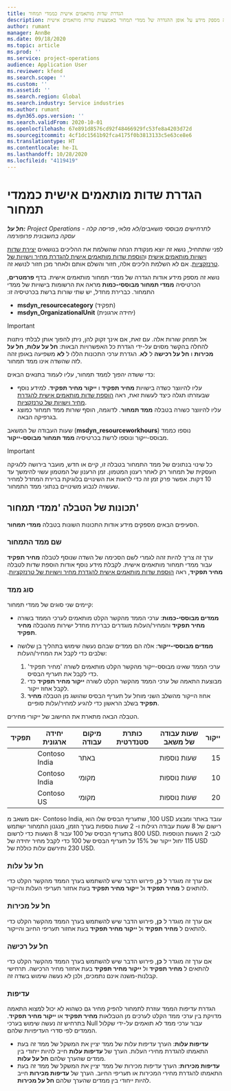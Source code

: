 ```yaml
---
title: הגדרת שדות מותאמים אישית כממדי תמחור
description: נושא זה מספק מידע על אופן ההגדרה של ממדי תמחור באמצעות שדות מותאמים אישית.
author: rumant
manager: AnnBe
ms.date: 09/18/2020
ms.topic: article
ms.prod: ''
ms.service: project-operations
audience: Application User
ms.reviewer: kfend
ms.search.scope: ''
ms.custom: ''
ms.assetid: ''
ms.search.region: Global
ms.search.industry: Service industries
ms.author: rumant
ms.dyn365.ops.version: ''
ms.search.validFrom: 2020-10-01
ms.openlocfilehash: 67e891d8576cd92f48466929fc53fe8a4203d72d
ms.sourcegitcommit: 4cf1dc1561b92fca4175f0b3813133c5e63ce8e6
ms.translationtype: HT
ms.contentlocale: he-IL
ms.lasthandoff: 10/28/2020
ms.locfileid: "4119419"
---
```

# <a name="set-up-custom-fields-as-pricing-dimensions"></a>הגדרת שדות מותאמים אישית כממדי תמחור

_**חל על:** Project Operations לתרחישים מבוססי משאבים/לא מלאי, פריסה קלה - עסקה בחשבונית פרופורמה_

לפני שתתחיל, נושא זה יוצא מנקודת הנחה שהשלמת את ההליכים בנושאים [יצירת שדות וישויות מותאמים אישית](create-custom-fields-entities-pricing-dimensions.md) ו[הוספת שדות מותאמים אישית להגדרת מחיר וישויות של טרנזקציות](add-custom-fields-price-setup-transactional-entities.md). אם לא השלמת הליכים אלה, חזור והשלם אותם ולאחר מכן חזור לנושא זה. 

נושא זה מספק מידע אודות הגדרה של ממדי תמחור מותאמים אישית. בדף **פרמטרים**, הכרטיסיה ‏‫**ממדי תמחור מבוססי-כמות** מראה את הרשומות בישויות של ממדי התמחור. כברירת מחדל, יש שתי שורות ברשת בכרטיסיה זו:

- **msdyn_resourcecategory** (תפקיד)
- **msdyn_OrganizationalUnit** (יחידה ארגונית)

> [!IMPORTANT]
> אל תמחק שורות אלה. עם זאת, אם אינך זקוק להן, ניתן להפוך אותן לבלתי ניתנות להחלה בהקשר מסוים על-ידי הגדרת כל האפשרויות הבאות: **חל על עלות‬**, **חל על מכירות** ו **חל על רכישה** ל **לא**. הגדרת ערכי התכונות הללו ל **לא** משפיעה באופן זהה לזה שהשדה אינו ממד תמחור.

כדי ששדה יהפוך לממד תמחור, עליו לעמוד בתנאים הבאים:

- עליו להיווצר כשדה בישויות **מחיר תפקיד** ו **ייקור מחיר תפקיד**. למידע נוסף שבעזרתו תגלה כיצד לעשות זאת, ראה [הוספת שדות מותאמים אישית להגדרת מחיר וישויות של טרנזקציות](add-custom-fields-price-setup-transactional-entities.md).
- עליו להיווצר כשורה בטבלה **ממד תמחור**. לדוגמה, הוסף שורות ממד תמחור כמוצג בגרפיקה הבאה. 

שעות העבודה של המשאב (**msdyn_resourceworkhours**) נוספו כממד מבוסס-ייקור ונוספו לרשת בכרטיסיה **ממד תמחור מבוסס-ייקור**.

> [!IMPORTANT]
> כל שינוי בנתונים של ממד התמחור בטבלה זו, קיים או חדש, מועבר בירושה ללוגיקה העסקית של תמחור רק לאחר רענון המטמון. זמן הרענון של המטמון עשוי להימשך עד 10 דקות. אפשר פרק זמן זה כדי לראות את השינויים בלוגיקת ברירת המחדל למחיר שעשויה לנבוע משינויים בנתוני ממד התמחור.


## <a name="attributes-of-the-pricing-dimensions-table"></a>תכונות של הטבלה 'ממדי תמחור'
הסעיפים הבאים מספקים מידע אודות התכונות השונות בטבלה **ממדי תמחור**.

### <a name="pricing-dimension-name"></a>שם ממד התמחור
ערך זה צריך להיות זהה לגמרי לשם הסכימה של השדה שנוסף לטבלה **מחיר תפקיד** עבור ממדי תמחור מותאמים אישית. לקבלת מידע נוסף אודות הוספת שדות לטבלה **מחיר תפקיד**, ראה [‬‏‫הוספת שדות מותאמים אישית להגדרת מחיר וישויות של טרנזקציות](add-custom-fields-price-setup-transactional-entities.md).

### <a name="type-of-dimension"></a>סוג ממד
קיימים שני סוגים של ממדי תמחור:
  
  - **ממדים מבוססי-כמות**: ערכי הממד מהקשר הקלט מותאמים לערכי הממד בשורה **מחיר תפקיד** והמחיר/העלות מוגדרים כברירת מחדל ישירות מהטבלה **מחיר תפקיד**.
  - **ממדים מבוססי-ייקור**: אלה הם ממדים שבהם נעשה שימוש בתהליך בן שלושה שלבים כדי לקבל את המחיר/העלות:
 
    1. ערכי הממד שאינו מבוסס-ייקור מהקשר הקלט מותאמים לשורה 'מחיר תפקיד' כדי לקבל את תעריף הבסיס.
    2. מבוצעת התאמה של ערכי הממד מהקשר הקלט לשורה **ייקור מחיר תפקיד** כדי לקבל אחוז ייקור.
    3. אחוז הייקור מהשלב השני מוחל על תעריף הבסיס שהושג מן הטבלה **מחיר תפקיד** בשלב הראשון כדי להגיע למחיר/עלות סופיים.
   
   הטבלה הבאה מתארת את החישוב של ייקורי מחירים.
  
| תפקיד        | יחידה ארגונית    |מיקום עבודה      |כותרת סטנדרטית      |שעות עבודה של משאב      |  ייקור|
| ------------|-------------|-------------------|--------------------|-------------------------|--------:|
|             | Contoso India|באתר            |                    |שעות נוספות                 |15     |
|             | Contoso India|מקומי             |                    |שעות נוספות                 |10     |
|             | Contoso US   |מקומי             |                    |שעות נוספות                 |20     |


אם משאב מ- Contoso India, שתעריף הבסיס שלו הוא ‎,100 USD עובד באתר ומבצע רישום של 8 שעות עבודה רגילות ו- 2 שעות נוספות בערך הזמן, מנגנון התמחור ישתמש בתעריף הבסיס של 100 עבור 8 השעות כדי לרשום ‎800 USD. לגבי 2 השעות הנוספות יחול ייקור של 15% על תעריף הבסיס של 100 כדי לקבל מחיר יחידה של ‎115 USD ותירשם עלות כוללת של ‎230 USD.

### <a name="applicable-to-cost"></a>חל על עלות 
אם ערך זה מוגדר ל **כן**, פירוש הדבר שיש להשתמש בערך הממד מהקשר הקלט כדי להתאים ל **מחיר תפקיד** ול **ייקור מחיר תפקיד** בעת אחזור תעריפי העלות והייקור.

### <a name="applicable-to-sales"></a>חל על מכירות
אם ערך זה מוגדר ל **כן**, פירוש הדבר שיש להשתמש בערך הממד מהקשר הקלט כדי להתאים ל **מחיר תפקיד** ול **ייקור מחיר תפקיד** בעת אחזור תעריפי החיוב והייקור.

### <a name="applicable-to-purchase"></a>חל על רכישה
אם ערך זה מוגדר ל **כן**, פירוש הדבר שיש להשתמש בערך הממד מהקשר הקלט כדי להתאים ל **מחיר תפקיד** ול **ייקור מחיר תפקיד** בעת אחזור מחיר הרכישה. תרחישי קבלנות-משנה אינם נתמכים, ולכן לא נעשה שימוש בשדה זה. 

### <a name="priority"></a>עדיפות
הגדרת עדיפות הממד עוזרת לתמחור להפיק מחיר גם כשהוא לא יכול למצוא התאמה מדויקת בין ערכי ממד הקלט לערכים מן הטבלאות **מחיר תפקיד** או **ייקור מחיר תפקיד**. בתרחיש זה נעשה שימוש בערכי Null עבור ערכי ממד לא תואמים על-ידי שקלול הממדים לפי סדרי העדיפויות שלהם.

- **עדיפות עלות**: הערך עדיפות עלות של ממד יציין את המשקל של ממד זה בעת התאמתו להגדרת מחירי העלות. הערך של **עדיפות עלות** חייב להיות ייחודי בין ממדים שהערך שלהם **חל על עלות**.
- **עדיפות מכירות**: הערך עדיפות מכירות של ממד יציין את המשקל של ממד זה בעת התאמתו להגדרת מחירי המכירות או תעריפי החיוב. הערך של **עדיפות מכירות** חייב להיות ייחודי בין ממדים שהערך שלהם **חל על מכירות**.
